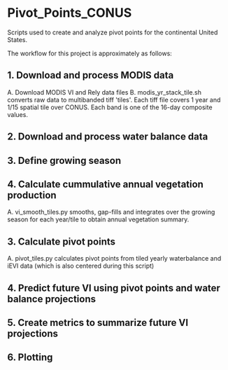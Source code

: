 # Pivot_Points_CONUS
Scripts used to create and analyze pivot points for the continental United States. 

The workflow for this project is approximately as follows:

## 1. Download and process MODIS data
A. Download MODIS VI and Rely data files
B. modis_yr_stack_tile.sh converts raw data to multibanded tiff 'tiles'. Each tiff file covers 1 year and 1/15 spatial tile over CONUS. Each band is one of the 16-day composite values.

## 2. Download and process water balance data

## 3. Define growing season

## 4. Calculate cummulative annual vegetation production
A. vi_smooth_tiles.py smooths, gap-fills and integrates over the growing season for each year/tile to obtain annual vegetation summary.

## 3. Calculate pivot points
A. pivot_tiles.py calculates pivot points from tiled yearly waterbalance and iEVI data (which is also centered during this script)

## 4. Predict future VI using pivot points and water balance projections

## 5. Create metrics to summarize future VI projections

## 6. Plotting

